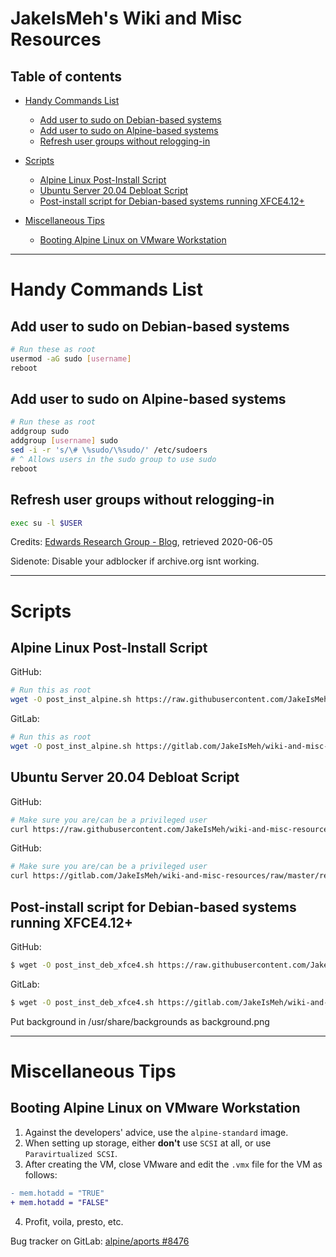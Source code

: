 # JakeIsMeh's Wiki and Misc Resources

## Table of contents
- [Handy Commands List](#handy-commands-list)
  - [Add user to sudo on Debian-based systems](#add-user-to-sudo-on-debian-based-systems)
  - [Add user to sudo on Alpine-based systems](#add-user-to-sudo-on-alpine-based-systems)
  - [Refresh user groups without relogging-in](#refresh-user-groups-without-relogging-in)

- [Scripts](#scripts)
  - [Alpine Linux Post-Install Script](#alpine-linux-post-install-script)
  - [Ubuntu Server 20.04 Debloat Script](#ubuntu-server-2004-debloat-script)
  - [Post-install script for Debian-based systems running XFCE4.12+](#post-install-script-for-debian-based-systems-running-xfce412)

- [Miscellaneous Tips](#miscellaneous-tips)
  - [Booting Alpine Linux on VMware Workstation](#booting-alpine-linux-on-vmware-workstation)
---
# Handy Commands List

## Add user to sudo on Debian-based systems
```sh
# Run these as root
usermod -aG sudo [username]
reboot
```

## Add user to sudo on Alpine-based systems
```sh
# Run these as root
addgroup sudo
addgroup [username] sudo
sed -i -r 's/\# \%sudo/\%sudo/' /etc/sudoers
# ^ Allows users in the sudo group to use sudo
reboot
```

## Refresh user groups without relogging-in
```sh
exec su -l $USER
```
Credits: [Edwards Research Group - Blog](https://web.archive.org/web/20101213065747/http://blog.edwards-research.com/2010/10/linux-refresh-group-membership-without-logging-out/), retrieved 2020-06-05

Sidenote: Disable your adblocker if archive.org isnt working.

---
# Scripts

## Alpine Linux Post-Install Script

GitHub:
```sh
# Run this as root
wget -O post_inst_alpine.sh https://raw.githubusercontent.com/JakeIsMeh/wiki-and-misc-resources/master/res/post_inst_alpine.sh && chmod +x post_inst_alpine.sh && ./post_inst_alpine.sh
```

GitLab:
```sh
# Run this as root
wget -O post_inst_alpine.sh https://gitlab.com/JakeIsMeh/wiki-and-misc-resources/raw/master/res/post_inst_alpine.sh && chmod +x post_inst_alpine.sh && ./post_inst_alpine.sh
```

## Ubuntu Server 20.04 Debloat Script

GitHub:
```bash
# Make sure you are/can be a privileged user
curl https://raw.githubusercontent.com/JakeIsMeh/wiki-and-misc-resources/master/res/ubnt_srv_20_04_debloat.bash | sudo bash
```

GitHub:
```bash
# Make sure you are/can be a privileged user
curl https://gitlab.com/JakeIsMeh/wiki-and-misc-resources/raw/master/res/ubnt_srv_20_04_debloat.bash | sudo bash
```

## Post-install script for Debian-based systems running XFCE4.12+

GitHub:
```sh
$ wget -O post_inst_deb_xfce4.sh https://raw.githubusercontent.com/JakeIsMeh/wiki-and-misc-resources/master/res/post_inst_deb_xfce4.sh && chmod +x post_inst_deb_xfce4.sh && ./post_inst_deb_xfce4.sh 
```

GitLab:
```sh
$ wget -O post_inst_deb_xfce4.sh https://gitlab.com/JakeIsMeh/wiki-and-misc-resources/raw/master/res/post_inst_deb_xfce4.sh && chmod +x post_inst_deb_xfce4.sh && ./post_inst_deb_xfce4.sh
```

Put background in /usr/share/backgrounds as background.png

---
# Miscellaneous Tips

## Booting Alpine Linux on VMware Workstation
1. Against the developers' advice, use the `alpine-standard` image.
2. When setting up storage, either **don't** use `SCSI` at all, or use `Paravirtualized SCSI`.
3. After creating the VM, close VMware and edit the `.vmx` file for the VM as follows:
```diff
- mem.hotadd = "TRUE"
+ mem.hotadd = "FALSE"
```
4. Profit, voila, presto, etc.

Bug tracker on GitLab: [alpine/aports #8476](https://gitlab.alpinelinux.org/alpine/aports/-/issues/8476)